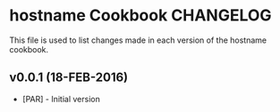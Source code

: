 hostname Cookbook CHANGELOG
========================
This file is used to list changes made in each version of the hostname cookbook.

v0.0.1 (18-FEB-2016)
--------------------
- [PAR] - Initial version
